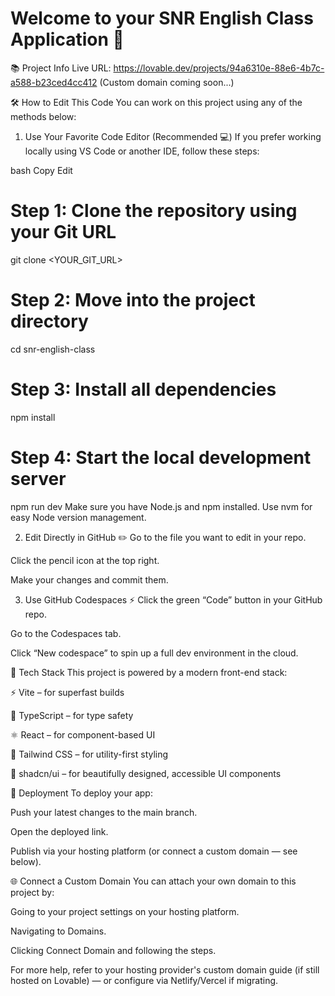 # Welcome to your SNR English Class Application 🚀

📚 Project Info
Live URL: https://lovable.dev/projects/94a6310e-88e6-4b7c-a588-b23ced4cc412
(Custom domain coming soon...)

🛠️ How to Edit This Code
You can work on this project using any of the methods below:

1. Use Your Favorite Code Editor (Recommended 💻)
If you prefer working locally using VS Code or another IDE, follow these steps:

bash
Copy
Edit
# Step 1: Clone the repository using your Git URL
git clone <YOUR_GIT_URL>

# Step 2: Move into the project directory
cd snr-english-class

# Step 3: Install all dependencies
npm install

# Step 4: Start the local development server
npm run dev
Make sure you have Node.js and npm installed.
Use nvm for easy Node version management.

2. Edit Directly in GitHub ✏️
Go to the file you want to edit in your repo.

Click the pencil icon at the top right.

Make your changes and commit them.

3. Use GitHub Codespaces ⚡
Click the green “Code” button in your GitHub repo.

Go to the Codespaces tab.

Click “New codespace” to spin up a full dev environment in the cloud.

🧪 Tech Stack
This project is powered by a modern front-end stack:

⚡ Vite – for superfast builds

🧠 TypeScript – for type safety

⚛️ React – for component-based UI

💅 Tailwind CSS – for utility-first styling

🎨 shadcn/ui – for beautifully designed, accessible UI components

🚀 Deployment
To deploy your app:

Push your latest changes to the main branch.

Open the deployed link.

Publish via your hosting platform (or connect a custom domain — see below).

🌐 Connect a Custom Domain
You can attach your own domain to this project by:

Going to your project settings on your hosting platform.

Navigating to Domains.

Clicking Connect Domain and following the steps.

For more help, refer to your hosting provider's custom domain guide (if still hosted on Lovable) — or configure via Netlify/Vercel if migrating.
